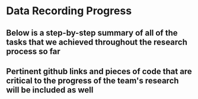 # Data Recording Progress

## Below is a step-by-step summary of all of the tasks that we achieved throughout the research process so far
## Pertinent github links and pieces of code that are critical to the progress of the team's research will be included as well
